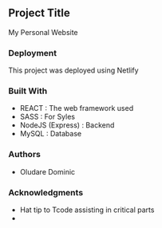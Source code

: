 
## Project Title
My Personal Website

### Deployment

This project was deployed using Netlify


### Built With

- REACT : The web framework used
- SASS : For Syles
- NodeJS (Express) : Backend
- MySQL : Database

### Authors 

* Oludare Dominic

### Acknowledgments

* Hat tip to Tcode assisting in critical parts
* 
